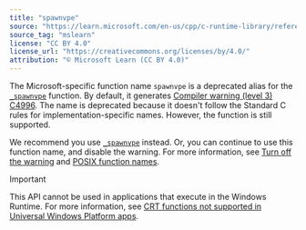 ```yaml
---
title: "spawnvpe"
source: "https://learn.microsoft.com/en-us/cpp/c-runtime-library/reference/spawnvpe?view=msvc-170"
source_tag: "mslearn"
license: "CC BY 4.0"
license_url: "https://creativecommons.org/licenses/by/4.0/"
attribution: "© Microsoft Learn (CC BY 4.0)"
---
```

The Microsoft-specific function name `spawnvpe` is a deprecated alias for the [`_spawnvpe`](https://learn.microsoft.com/en-us/cpp/c-runtime-library/reference/spawnvpe-wspawnvpe?view=msvc-170) function. By default, it generates [Compiler warning (level 3) C4996](https://learn.microsoft.com/en-us/cpp/error-messages/compiler-warnings/compiler-warning-level-3-c4996?view=msvc-170). The name is deprecated because it doesn't follow the Standard C rules for implementation-specific names. However, the function is still supported.

We recommend you use [`_spawnvpe`](https://learn.microsoft.com/en-us/cpp/c-runtime-library/reference/spawnvpe-wspawnvpe?view=msvc-170) instead. Or, you can continue to use this function name, and disable the warning. For more information, see [Turn off the warning](https://learn.microsoft.com/en-us/cpp/error-messages/compiler-warnings/compiler-warning-level-3-c4996?view=msvc-170#turn-off-the-warning) and [POSIX function names](https://learn.microsoft.com/en-us/cpp/error-messages/compiler-warnings/compiler-warning-level-3-c4996?view=msvc-170#posix-function-names).

Important

This API cannot be used in applications that execute in the Windows Runtime. For more information, see [CRT functions not supported in Universal Windows Platform apps](https://learn.microsoft.com/en-us/cpp/cppcx/crt-functions-not-supported-in-universal-windows-platform-apps?view=msvc-170).